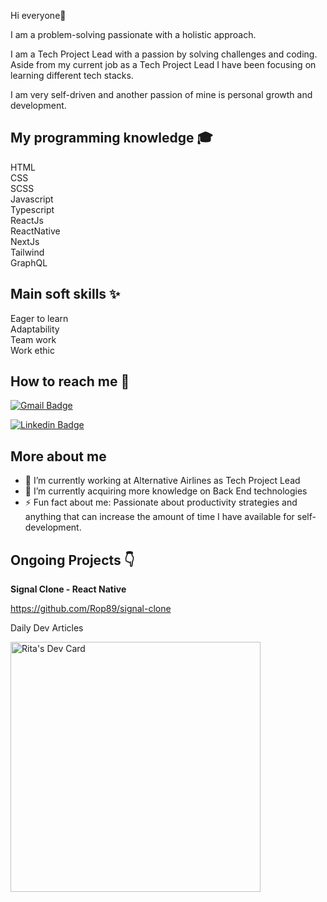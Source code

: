 Hi everyone👋

I am a problem-solving passionate with a holistic approach. </br>

I am a Tech Project Lead with a passion by solving challenges and coding. Aside from my current job as a Tech Project Lead I have been focusing on learning different tech stacks. 

I am very self-driven and another passion of mine is personal growth and development. 

<h2>My programming knowledge 🎓</h2>

HTML</br>
CSS</br>
SCSS</br>
Javascript</br>
Typescript</br>
ReactJs</br>
ReactNative</br>
NextJs</br>
Tailwind</br>
GraphQL</br>

<h2> Main soft skills ✨</h2>

Eager to learn</br>
Adaptability</br>
Team work</br>
Work ethic</br>

<h2>How to reach me 📱</h2>

[![Gmail Badge](https://img.shields.io/badge/-ritaa.pinho@gmail.com-c14438?style=flat-square&logo=Gmail&logoColor=white&link=mailto:ritaa.pinho@gmail.com)](mailto:ritaa.pinho@gmail.com)

[![Linkedin Badge](https://img.shields.io/badge/-RitaPinho-blue?style=flat-square&logo=Linkedin&logoColor=white&link=https://www.linkedin.com/in/rita-pinho-011684163/)](https://www.linkedin.com/in/rita-pinho-011684163/) 

<h2>More about me</h2>

- 🔭 I’m currently working at Alternative Airlines as Tech Project Lead
- 🌱 I’m currently acquiring more knowledge on Back End technologies
- ⚡ Fun fact about me: Passionate about productivity strategies and anything that can increase the amount of time I have available for self-development.


<h2>Ongoing Projects 👇 </h2>

<b>Signal Clone - React Native</b>

https://github.com/Rop89/signal-clone

Daily Dev Articles

<a href="https://app.daily.dev/rpx89"><img src="https://api.daily.dev/devcards/3e7e6209fed14d149d812275bac60f37.png?r=hoz" width="400" alt="Rita's Dev Card"/></a>

